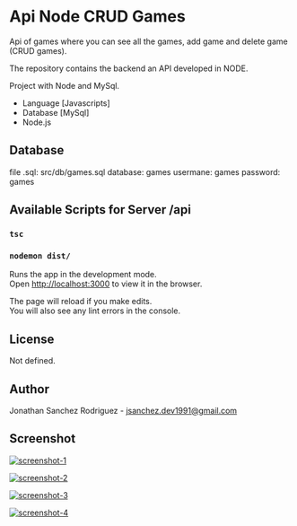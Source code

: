 # Api Node CRUD Games

Api of games where you can see all the games, add game and delete game (CRUD games).

The repository contains the backend an API developed in NODE.

Project with Node and MySql.

- Language [Javascripts]
- Database [MySql]
- Node.js

## Database
file .sql: src/db/games.sql
database: games
usermane: games
password: games

## Available Scripts for Server /api

### `tsc`

### `nodemon dist/`

Runs the app in the development mode.\
Open [http://localhost:3000](http://localhost:3000) to view it in the browser.

The page will reload if you make edits.\
You will also see any lint errors in the console.

## License
Not defined.

## Author
Jonathan Sanchez Rodriguez - jsanchez.dev1991@gmail.com

## Screenshot
[![screenshot-1](https://raw.githubusercontent.com/jonsanchezr/node-mysql-api-games/main/z-screenshot/screenshot-1.png "screenshot-1")](https://raw.githubusercontent.com/jonsanchezr/node-mysql-api-games/main/z-screenshot/screenshot-1.png "screenshot-1")

[![screenshot-2](https://raw.githubusercontent.com/jonsanchezr/node-mysql-api-games/main/z-screenshot/screenshot-2.png "screenshot-2")](https://raw.githubusercontent.com/jonsanchezr/node-mysql-api-games/main/z-screenshot/screenshot-2.png "screenshot-2")

[![screenshot-3](https://raw.githubusercontent.com/jonsanchezr/node-mysql-api-games/main/z-screenshot/screenshot-3.png "screenshot-3")](https://raw.githubusercontent.com/jonsanchezr/node-mysql-api-games/main/z-screenshot/screenshot-3.png "screenshot-3")

[![screenshot-4](https://raw.githubusercontent.com/jonsanchezr/node-mysql-api-games/main/z-screenshot/screenshot-4.png "screenshot-4")](https://raw.githubusercontent.com/jonsanchezr/node-mysql-api-games/main/z-screenshot/screenshot-4.png "screenshot-4")
